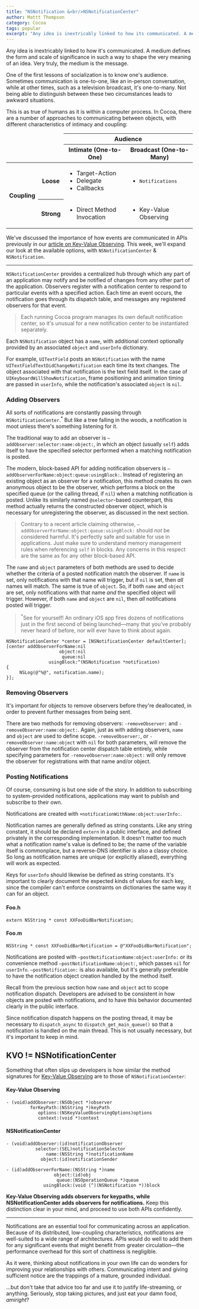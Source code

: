 ```yaml
---
title: "NSNotification &<br/>NSNotificationCenter"
author: Mattt Thompson
category: Cocoa
tags: popular
excerpt: "Any idea is inextricably linked to how its communicated. A medium defines the form and scale of significance in such a way to shape the very meaning of an idea. Very truly, the medium is the message."
---
```


Any idea is inextricably linked to how it's communicated. A medium defines the form and scale of significance in such a way to shape the very meaning of an idea. Very truly, the medium is the message.

One of the first lessons of socialization is to know one's audience. Sometimes communication is one-to-one, like an in-person conversation, while at other times, such as a television broadcast, it's one-to-many. Not being able to distinguish between these two circumstances leads to awkward situations.

This is as true of humans as it is within a computer process. In Cocoa, there are a number of approaches to communicating between objects, with different characteristics of intimacy and coupling:

<table id="notification-center-coupling">
    <thead>
        <tr>
            <td class="empty" colspan="2" rowspan="2"></td>
            <th colspan="2">Audience</th>
        </tr>
        <tr>
            <th>Intimate (One-to-One)</th>
            <th>Broadcast (One-to-Many)</th>
        </tr>
    </thead>
    <tbody>
        <tr>
            <th rowspan="2">Coupling</th>
            <th>Loose</th>
            <td>
                <ul>
                    <li>Target-Action</li>
                    <li>Delegate</li>
                    <li>Callbacks</li>
                </ul>
            </td>
            <td>
                <ul>
                    <li><tt>Notifications</tt></li>
                </ul>
            </td>
        </tr>
        <tr>
            <th>Strong</th>
            <td>
                <ul>
                    <li>Direct Method Invocation</li>
                </ul>
            </td>
            <td>
                <ul>
                    <li>Key-Value Observing</li>
                </ul>
            </td>
        </tr>
    </tbody>
</table>

We've discussed the importance of how events are communicated in APIs previously in our [article on Key-Value Observing](http://nshipster.com/key-value-observing/). This week, we'll expand our look at the available options, with `NSNotificationCenter` & `NSNotification`.

* * *

`NSNotificationCenter` provides a centralized hub through which any part of an application may notify and be notified of changes from any other part of the application. Observers register with a notification center to respond to particular events with a specified action. Each time an event occurs, the notification goes through its dispatch table, and messages any registered observers for that event.

> Each running Cocoa program manages its own default notification center, so it's unusual for a new notification center to be instantiated separately.

Each `NSNotification` object has a `name`, with additional context optionally provided by an associated `object` and `userInfo` dictionary.

For example, `UITextField` posts an `NSNotification` with the name `UITextFieldTextDidChangeNotification` each time its text changes. The object associated with that notification is the text field itself. In the case of `UIKeyboardWillShowNotification`, frame positioning and animation timing are passed in `userInfo`, while the notification's associated `object` is `nil`.

### Adding Observers

All sorts of notifications are constantly passing through `NSNotificationCenter`.<sup>*</sup>  But like a tree falling in the woods, a notification is moot unless there's something listening for it.

The traditional way to add an observer is `–addObserver:selector:name:object:`, in which an object (usually `self`) adds itself to have the specified selector performed when a matching notification is posted.

The modern, block-based API for adding notification observers is `–addObserverForName:object:queue:usingBlock:`. Instead of registering an existing object as an observer for a notification, this method creates its own anonymous object to be the observer, which performs a block on the specified queue (or the calling thread, if `nil`) when a matching notification is posted. Unlike its similarly named `@selector`-based counterpart, this method actually returns the constructed observer object, which is necessary for unregistering the observer, as discussed in the next section.

> Contrary to a recent article claiming otherwise, `–addObserverForName:object:queue:usingBlock:` should _not_ be considered harmful. It's perfectly safe and suitable for use in applications. Just make sure to understand memory management rules when referencing `self` in blocks. Any concerns in this respect are the same as for any other block-based API.

The `name` and `object` parameters of both methods are used to decide whether the criteria of a posted notification match the observer. If `name` is set, only notifications with that name will trigger, but if `nil` is set, then _all_ names will match. The same is true of `object`. So, if both `name` and `object` are set, only notifications with that name _and_ the specified object will trigger. However, if both `name` and `object` are `nil`, then _all_ notifications posted will trigger.

> <sup>*</sup>See for yourself! An ordinary iOS app fires dozens of notifications just in the first second of being launched—many that you've probably never heard of before, nor will ever have to think about again.

~~~{objective-c}
NSNotificationCenter *center = [NSNotificationCenter defaultCenter];
[center addObserverForName:nil
                    object:nil
                     queue:nil
                usingBlock:^(NSNotification *notification)
{
     NSLog(@"%@", notification.name);
}];
~~~

### Removing Observers

It's important for objects to remove observers before they're deallocated, in order to prevent further messages from being sent.

There are two methods for removing observers: `-removeObserver:` and `-removeObserver:name:object:`. Again, just as with adding observers, `name` and `object` are used to define scope. `-removeObserver:`, or `-removeObserver:name:object` with `nil` for both parameters, will remove the observer from the notification center dispatch table entirely, while specifying parameters for `-removeObserver:name:object:` will only remove the observer for registrations with that name and/or object.

### Posting Notifications

Of course, consuming is but one side of the story. In addition to subscribing to system-provided notifications, applications may want to publish and subscribe to their own.

Notifications are created with `+notificationWithName:object:userInfo:`.

Notification names are generally defined as string constants. Like any string constant, it should be declared `extern` in a public interface, and defined privately in the corresponding implementation. It doesn't matter too much what a notification name's value is defined to be; the name of the variable itself is commonplace, but a reverse-DNS identifier is also a classy choice. So long as notification names are unique (or explicitly aliased), everything will work as expected.

Keys for `userInfo` should likewise be defined as string constants. It's important to clearly document the expected kinds of values for each key, since the compiler can't enforce constraints on dictionaries the same way it can for an object.

#### Foo.h

~~~{objective-c}
extern NSString * const XXFooDidBarNotification;
~~~

#### Foo.m

~~~{objective-c}
NSString * const XXFooDidBarNotification = @"XXFooDidBarNotification";
~~~

Notifications are posted with `–postNotificationName:object:userInfo:` or its convenience method `–postNotificationName:object:`, which passes `nil` for `userInfo`. `–postNotification:` is also available, but it's generally preferable to have the notification object creation handled by the method itself.

Recall from the previous section how `name` and `object` act to scope notification dispatch. Developers are advised to be consistent in how objects are posted with notifications, and to have this behavior documented clearly in the public interface.

Since notification dispatch happens on the posting thread, it may be necessary to `dispatch_async` to `dispatch_get_main_queue()` so that a notification is handled on the main thread. This is not usually necessary, but it's important to keep in mind.

## KVO != NSNotificationCenter

Something that often slips up developers is how similar the method signatures for [Key-Value Observing](http://nshipster.com/key-value-observing/) are to those of `NSNotificationCenter`:

#### Key-Value Observing

~~~{objective-c}
- (void)addObserver:(NSObject *)observer
         forKeyPath:(NSString *)keyPath
            options:(NSKeyValueObservingOptions)options
            context:(void *)context
~~~

#### NSNotificationCenter

~~~{objective-c}
- (void)addObserver:(id)notificationObserver
           selector:(SEL)notificationSelector
               name:(NSString *)notificationName
             object:(id)notificationSender

- (id)addObserverForName:(NSString *)name
                  object:(id)obj
                   queue:(NSOperationQueue *)queue
              usingBlock:(void (^)(NSNotification *))block
~~~

**Key-Value Observing adds observers for keypaths, while NSNotificationCenter adds observers for notifications.** Keep this distinction clear in your mind, and proceed to use both APIs confidently.

* * *

Notifications are an essential tool for communicating across an application. Because of its distributed, low-coupling characteristics, notifications are well-suited to a wide range of architectures. APIs would do well to add them for any significant events that might benefit from greater circulation—the performance overhead for this sort of chattiness is negligible.

As it were, thinking about notifications in your own life can do wonders for improving your relationships with others. Communicating intent and giving sufficient notice are the trappings of a mature, grounded individual.

...but don't take that advice too far and use it to justify life-streaming, or anything. Seriously, stop taking pictures, and just eat your damn food, _amiright_?
